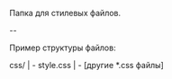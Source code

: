 Папка для стилевых файлов.

--

Пример структуры файлов:

css/
| - style.css
| - [другие *.css файлы]